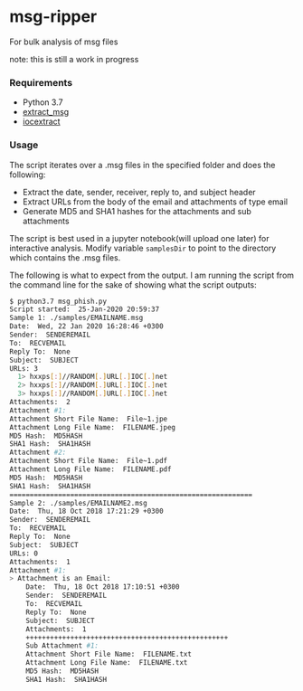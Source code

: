 # msg-ripper
For bulk analysis of msg files

note: this is still a work in progress

### Requirements
* Python 3.7
* [extract_msg](https://github.com/mattgwwalker/msg-extractor)
* [iocextract](https://github.com/InQuest/python-iocextract)

### Usage
The script iterates over a .msg files in the specified folder and does the following:
 * Extract the date, sender, receiver, reply to, and subject header
 * Extract URLs from the body of the email and attachments of type email
 * Generate MD5 and SHA1 hashes for the attachments and sub attachments

The script is best used in a jupyter notebook(will upload one later) for interactive analysis. Modify variable `samplesDir` to point to the directory which contains the .msg files.

The following is what to expect from the output. I am running the script from the command line for the sake of showing what the script outputs:
```bash
$ python3.7 msg_phish.py 
Script started:  25-Jan-2020 20:59:37
Sample 1: ./samples/EMAILNAME.msg
Date:  Wed, 22 Jan 2020 16:28:46 +0300
Sender:  SENDEREMAIL
To:  RECVEMAIL
Reply To:  None
Subject:  SUBJECT
URLs: 3
  1> hxxps[:]//RANDOM[.]URL[.]IOC[.]net
  2> hxxps[:]//RANDOM[.]URL[.]IOC[.]net
  3> hxxps[:]//RANDOM[.]URL[.]IOC[.]net
Attachments:  2
Attachment #1:
Attachment Short File Name:  File~1.jpe
Attachment Long File Name:  FILENAME.jpeg
MD5 Hash:  MD5HASH
SHA1 Hash:  SHA1HASH
Attachment #2:
Attachment Short File Name:  File~1.pdf
Attachment Long File Name:  FILENAME.pdf
MD5 Hash:  MD5HASH
SHA1 Hash:  SHA1HASH
============================================================
Sample 2: ./samples/EMAILNAME2.msg
Date:  Thu, 18 Oct 2018 17:21:29 +0300
Sender:  SENDEREMAIL
To:  RECVEMAIL
Reply To:  None
Subject:  SUBJECT 
URLs: 0
Attachments:  1
Attachment #1:
> Attachment is an Email:
    Date:  Thu, 18 Oct 2018 17:10:51 +0300
    Sender:  SENDEREMAIL
    To:  RECVEMAIL
    Reply To:  None
    Subject:  SUBJECT
    Attachments:  1
    ++++++++++++++++++++++++++++++++++++++++++++++++++
    Sub Attachment #1:
    Attachment Short File Name:  FILENAME.txt
    Attachment Long File Name:  FILENAME.txt
    MD5 Hash:  MD5HASH
    SHA1 Hash:  SHA1HASH
```
